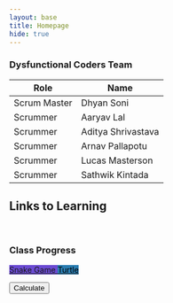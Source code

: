 ```yaml
---
layout: base
title: Homepage
hide: true
---
```


### Dysfunctional Coders Team

| Role         | Name               |
|--------------|--------------------|
| Scrum Master | Dhyan Soni         |
| Scrummer     | Aaryav Lal         |
| Scrummer     | Aditya Shrivastava |
| Scrummer     | Arnav Pallapotu    |
| Scrummer     | Lucas Masterson    |
| Scrummer     | Sathwik Kintada    |


## Links to Learning

<br>

### Class Progress

<a href="{{site.baseurl}}/snake" class="button small" style="background-color: #6b4bd3ff">
    Snake Game
</a>
<a href="{{site.baseurl}}/turtle" class="button small" style="background-color: #2A7DB1">
    <span style="color: #000000">Turtle</span>
</a>

<br>

<script src="{{site.baseurl}}/assets/js/itunes/api.js"></script>

<button onclick="runCalculation()">Calculate</button>
<div id="result"></div>

<script>
function runCalculation() {
    // This calls a function from your external JS file
    const result = performCalculation();
    document.getElementById('result').textContent = result;
}
</script>